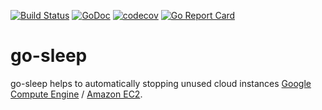 [![Build Status](https://travis-ci.org/silentsokolov/go-sleep.svg?branch=master)](https://travis-ci.org/silentsokolov/go-sleep)
[![GoDoc](https://godoc.org/github.com/silentsokolov/go-sleep?status.svg)](https://godoc.org/github.com/silentsokolov/go-sleep/) [![codecov](https://codecov.io/gh/silentsokolov/go-sleep/branch/master/graph/badge.svg)](https://codecov.io/gh/silentsokolov/go-sleep)
[![Go Report Card](https://goreportcard.com/badge/github.com/silentsokolov/go-sleep)](https://goreportcard.com/report/github.com/silentsokolov/go-sleep)


# go-sleep

go-sleep helps to automatically stopping unused cloud instances [Google Compute Engine](https://cloud.google.com/compute/) / [Amazon EC2](https://aws.amazon.com/ec2/).
